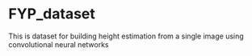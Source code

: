 # FYP_dataset

This is dataset for building height estimation from a single image using convolutional neural networks

